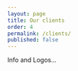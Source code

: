 ```yaml
---
layout: page
title: Our clients
order: 4
permalink: /clients/
published: false
---
```


Info and Logos...
